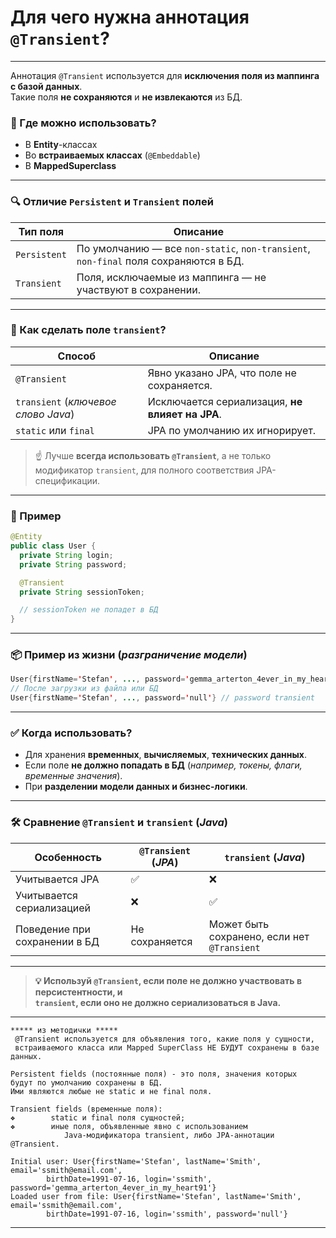 # Для чего нужна аннотация `@Transient`?

---
Аннотация `@Transient` используется для **исключения поля из маппинга с базой данных**.  
Такие поля **не сохраняются** и **не извлекаются** из БД.

### 🧩 Где можно использовать?
- В **Entity**-классах
- Во **встраиваемых классах** (`@Embeddable`)
- В **MappedSuperclass**

---
### 🔍 Отличие `Persistent` и `Transient` полей

|**Тип поля**|**Описание**|
|---|---|
|`Persistent`|По умолчанию — все `non-static`, `non-transient`, `non-final` поля сохраняются в БД.|
|`Transient`|Поля, исключаемые из маппинга — не участвуют в сохранении.|

---
### 🧠 Как сделать поле `transient`?

|**Способ**|**Описание**|
|---|---|
|`@Transient`|Явно указано JPA, что поле не сохраняется.|
|`transient` (_ключевое слово Java_)|Исключается сериализация, **не влияет на JPA**.|
|`static` или `final`|JPA по умолчанию их игнорирует.|
> ☝️ Лучше **всегда использовать `@Transient`**, а не только модификатор `transient`, для полного соответствия JPA-спецификации.

---
### 🧪 Пример
```java
@Entity
public class User {
  private String login;
  private String password;

  @Transient
  private String sessionToken;

  // sessionToken не попадет в БД
}
```

---
### 📦 Пример из жизни (_разграничение модели_)

```java
User{firstName='Stefan', ..., password='gemma_arterton_4ever_in_my_heart91'}
// После загрузки из файла или БД
User{firstName='Stefan', ..., password='null'} // password transient
```

---
### ✅ Когда использовать?
- Для хранения **временных**, **вычисляемых**, **технических данных**.
- Если поле **не должно попадать в БД** (_например, токены, флаги, временные значения_).
- При **разделении модели данных и бизнес-логики**.

---
### 🛠️ Сравнение `@Transient` и `transient` (_Java_)

|**Особенность**|`@Transient` (_JPA_)|`transient` (_Java_)|
|---|---|---|
|Учитывается JPA|✅|❌|
|Учитывается сериализацией|❌|✅|
|Поведение при сохранении в БД|Не сохраняется|Может быть сохранено, если нет `@Transient`|

---
> **💡 Используй `@Transient`, если поле не должно участвовать в персистентности, и  
> `transient`, если оно не должно сериализоваться в Java.**

---

```
***** из методички *****
 @Transient используется для объявления того, какие поля у сущности, 
 встраиваемого класса или Mapped SuperClass НЕ БУДУТ сохранены в базе данных.
 
Persistent fields (постоянные поля) - это поля, значения которых 
будут по умолчанию сохранены в БД. 
Ими являются любые не static и не final поля.

Transient fields (временные поля):
❖        static и final поля сущностей;
❖        иные поля, объявленные явно с использованием 
            Java-модификатора transient, либо JPA-аннотации @Transient.

Initial user: User{firstName='Stefan', lastName='Smith', email='ssmith@email.com', 
        birthDate=1991-07-16, login='ssmith', password='gemma_arterton_4ever_in_my_heart91'} 
Loaded user from file: User{firstName='Stefan', lastName='Smith', email='ssmith@email.com', 
        birthDate=1991-07-16, login='ssmith', password='null'}
```

---
